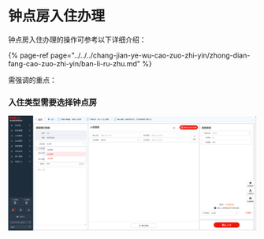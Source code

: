 # 钟点房入住办理

钟点房入住办理的操作可参考以下详细介绍：

{% page-ref page="../../../chang-jian-ye-wu-cao-zuo-zhi-yin/zhong-dian-fang-cao-zuo-zhi-yin/ban-li-ru-zhu.md" %}

需强调的重点：

### 入住类型需要选择钟点房

![&#x5165;&#x4F4F;&#x7C7B;&#x578B;&#x9009;&#x62E9;&#x949F;&#x70B9;&#x623F;](../../../.gitbook/assets/image%20%28430%29.png)



